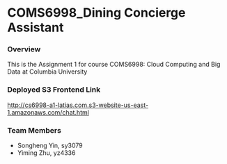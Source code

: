 # COMS6998_Dining Concierge Assistant 

### Overview
This is the Assignment 1 for course COMS6998: Cloud Computing and Big Data at Columbia University

### Deployed S3 Frontend Link
http://cs6998-a1-latias.com.s3-website-us-east-1.amazonaws.com/chat.html


### Team Members
- Songheng Yin, sy3079
- Yiming Zhu, yz4336
